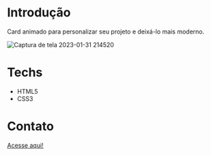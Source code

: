 # Introdução
 Card animado para personalizar seu projeto e deixá-lo mais moderno.

![Captura de tela 2023-01-31 214520](https://user-images.githubusercontent.com/106001465/215917384-0d2ee419-7bf0-4dd4-b357-cab2b31753a0.png)


# Techs
- HTML5
- CSS3

# Contato
<a href="https://henriquecorsi.github.io/portfolio/">Acesse aqui!</a>
